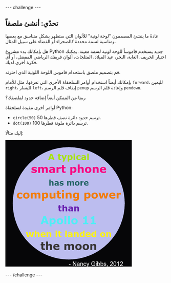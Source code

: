 \--- challenge \---

## تحدّي: أنشئ ملصقاً

عادةً ما ينشئ المصممون "لوحة لونية" للألوان التي ستظهر بشكل متناسق مع بعضها ومناسبة لسمة محددة كالصحراء أو الفضاء على سبيل المثال.

هل بإمكانك بدء مشروع Python جديد يستخدم قاموساً للوحة لونية لسمة معينة. يمكنك اختيار الخريف، الغابة، البحر، عيد الميلاد، المثلجات، ألوان فريقك الرياضي المفضل، أو أي فكرة أخرى لديك.

قم بتصميم ملصق باستخدام قاموس اللوحة اللونية الذي اخترته.

بإمكانك أيضاً استخدام أوامر السلحفاة الأخرى التي تعرفها، مثل للأمام `forward`، لليمين `right`، لليسار `left`، إيقاف قلم الرسم `penup` وإعادة قلم الرسم `pendown`.

ربما من الممكن أيضاً إضافة حدود لملصقك؟

أوامر أخرى مفيدة لسلحفاة Python:

+ `circle(50)` ترسم حدود دائرة نصف قطرها 50.
+ `dot(100)` ترسم دائرة ملونة قطرها 100. 

إليك مثالًا:

![لقطة شاشة](images/colourful-finished.png)

\--- /challenge \---